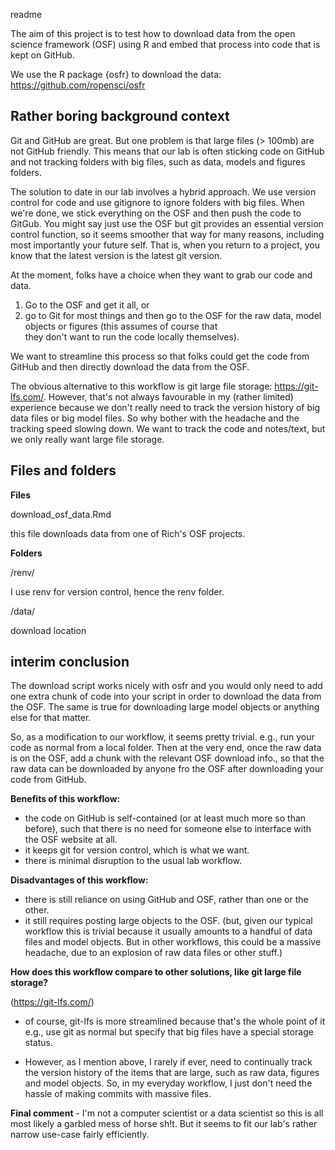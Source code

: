 readme

The aim of this project is to test how to download data from the open science
framework (OSF) using R and embed that process into code that is kept on GitHub.

We use the R package {osfr} to download the data: https://github.com/ropensci/osfr

## Rather boring background context ##

Git and GitHub are great. But one problem is that large files (> 100mb) are not 
GitHub friendly. This means that our lab is often sticking code on GitHub and not 
tracking folders with big files, such as data, models and figures folders.

The solution to date in our lab involves a hybrid approach. We use version control 
for code and use gitignore to ignore folders with big files. When we're done, we 
stick everything on the OSF and then push the code to GitGub. You might say just 
use the OSF but git provides an essential version control function, so it seems 
smoother that way for many reasons, including most importantly your future self.
That is, when you return to a project, you know that the latest version is the 
latest git version.

At the moment, folks have a choice when they want to grab our code and data. 
1) Go to the OSF and get it all, or 
2) go to Git for most things and then go to 
the OSF for the raw data, model objects or figures (this assumes of course that  
they don't want to run the code locally themselves). 

We want to streamline this process so that folks could get the code from GitHub 
and then directly download the data from the OSF.

The obvious alternative to this workflow is git large file storage: https://git-lfs.com/. 
However, that's not always favourable in my (rather limited) experience because we don't 
really need to track the version history of big data files or big model files. 
So why bother with the headache and the tracking speed slowing down. We want to 
track the code and notes/text, but we only really want large file storage.


## Files and folders ##

**Files**

download_osf_data.Rmd

this file downloads data from one of Rich's OSF projects.

**Folders**

/renv/

I use renv for version control, hence the renv folder.

/data/

download location


## interim conclusion ##

The download script works nicely with osfr and you would only need to add one extra 
chunk of code into your script in order to download the data from the OSF. 
The same is true for downloading large model objects or anything else for that matter. 

So, as a modification to our workflow, it seems pretty trivial. e.g., run your code as
normal from a local folder. Then at the very end, once the raw data is on the
OSF, add a chunk with the relevant OSF download info., so that the raw data can
be downloaded by anyone fro the OSF after downloading your code from GitHub.

**Benefits of this workflow:**

- the code on GitHub is self-contained (or at least much more so than before),
such that there is no need for someone else to interface with the OSF website at all. 
- it keeps git for version control, which is what we want.
- there is minimal disruption to the usual lab workflow.

**Disadvantages of this workflow:**

- there is still reliance on using GitHub and OSF, rather than one or the other.
- it still requires posting large objects to the OSF. (but, given our typical workflow
this is trivial because it usually amounts to a handful of data files and model 
objects. But in other workflows, this could be a massive headache, due to an explosion
of raw data files or other stuff.)


**How does this workflow compare to other solutions, like git large file storage?**

(https://git-lfs.com/)

- of course, git-lfs is more streamlined because that's the whole point of it e.g.,
use git as normal but specify that big files have a special storage status.

- However, as I mention above, I rarely if ever, need to continually track the version 
history of the items that are large, such as raw data, figures and model objects.
So, in my everyday workflow, I just don't need the hassle of making commits with
massive files.


**Final comment** - I'm not a computer scientist or a data scientist so this is all 
most likely a garbled mess of horse sh!t. But it seems to fit our lab's rather 
narrow use-case fairly efficiently.



